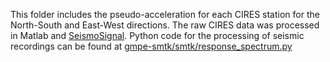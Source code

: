 This folder includes the pseudo-acceleration for each CIRES station for the North-South and East-West directions.
The raw CIRES data was processed in Matlab and [SeismoSignal](https://seismosoft.com/product/seismosignal/).
Python code for the processing of seismic recordings can be found at [gmpe-smtk/smtk/response_spectrum.py](https://github.com/GEMScienceTools/gmpe-smtk/blob/master/smtk/response_spectrum.py)
